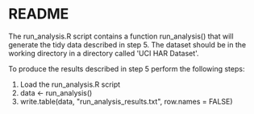 # README

The run_analysis.R script contains a function run_analysis() that will generate the tidy data described in step 5. The dataset should be in the working directory in a directory called 'UCI HAR Dataset'. 

To produce the results described in step 5 perform the following steps: 
1. Load the run_analysis.R script 
2. data <- run_analysis() 
3. write.table(data, "run_analysis_results.txt", row.names = FALSE) 


